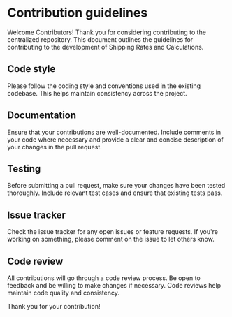 # Contribution guidelines
Welcome Contributors!
Thank you for considering contributing to the centralized repository. This document outlines the guidelines for contributing to the development of Shipping Rates and Calculations.

## Code style
Please follow the coding style and conventions used in the existing codebase. This helps maintain consistency across the project.

## Documentation
Ensure that your contributions are well-documented. Include comments in your code where necessary and provide a clear and concise description of your changes in the pull request.

## Testing
Before submitting a pull request, make sure your changes have been tested thoroughly. Include relevant test cases and ensure that existing tests pass.

## Issue tracker
Check the issue tracker for any open issues or feature requests. If you're working on something, please comment on the issue to let others know.

## Code review
All contributions will go through a code review process. Be open to feedback and be willing to make changes if necessary. Code reviews help maintain code quality and consistency.

Thank you for your contribution!